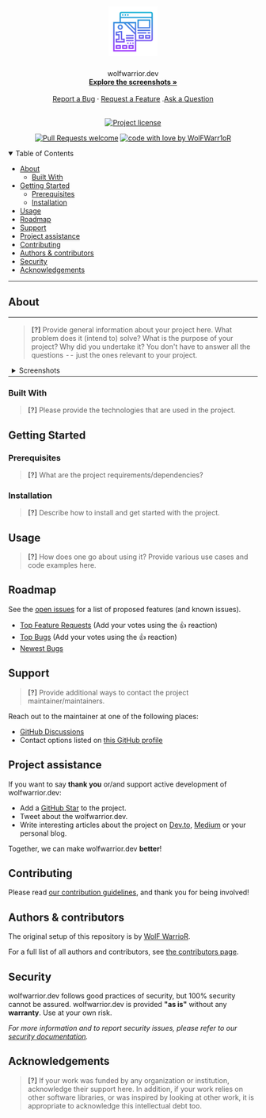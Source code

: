 <h1 align="center">
  <a href="https://github.com/WolFWarr1oR/wolfwarrior.dev">
    <!-- Please provide path to your logo here -->
    <img src="docs/images/logo.svg" alt="Logo" width="100" height="100">
  </a>
</h1>

<div align="center">
  wolfwarrior.dev
  <br />
  <a href="#about"><strong>Explore the screenshots »</strong></a>
  <br />
  <br />
  <a href="https://github.com/WolFWarr1oR/wolfwarrior.dev/issues/new?assignees=&labels=bug&template=01_BUG_REPORT.md&title=bug%3A+">Report a Bug</a>
  ·
  <a href="https://github.com/WolFWarr1oR/wolfwarrior.dev/issues/new?assignees=&labels=enhancement&template=02_FEATURE_REQUEST.md&title=feat%3A+">Request a Feature</a>
  .<a href="https://github.com/WolFWarr1oR/wolfwarrior.dev/discussions">Ask a Question</a>
</div>

<div align="center">
<br />

[![Project license](https://img.shields.io/github/license/WolFWarr1oR/wolfwarrior.dev.svg?style=flat-square)](LICENSE)

[![Pull Requests welcome](https://img.shields.io/badge/PRs-welcome-ff69b4.svg?style=flat-square)](https://github.com/WolFWarr1oR/wolfwarrior.dev/issues?q=is%3Aissue+is%3Aopen+label%3A%22help+wanted%22)
[![code with love by WolFWarr1oR](https://img.shields.io/badge/%3C%2F%3E%20with%20%E2%99%A5%20by-WolFWarr1oR-ff1414.svg?style=flat-square)](https://github.com/WolFWarr1oR)

</div>

<details open="open">
<summary>Table of Contents</summary>

- [About](#about)
  - [Built With](#built-with)
- [Getting Started](#getting-started)
  - [Prerequisites](#prerequisites)
  - [Installation](#installation)
- [Usage](#usage)
- [Roadmap](#roadmap)
- [Support](#support)
- [Project assistance](#project-assistance)
- [Contributing](#contributing)
- [Authors & contributors](#authors--contributors)
- [Security](#security)
- [Acknowledgements](#acknowledgements)

</details>

---

## About

<table><tr><td>

> **[?]**
> Provide general information about your project here.
> What problem does it (intend to) solve?
> What is the purpose of your project?
> Why did you undertake it?
> You don't have to answer all the questions -- just the ones relevant to your project.

<details>
<summary>Screenshots</summary>
<br>

> **[?]**
> Please provide your screenshots here.

|                               Home Page                               |                               Login Page                               |
| :-------------------------------------------------------------------: | :--------------------------------------------------------------------: |
| <img src="docs/images/screenshot.png" title="Home Page" width="100%"> | <img src="docs/images/screenshot.png" title="Login Page" width="100%"> |

</details>

</td></tr></table>

### Built With

> **[?]**
> Please provide the technologies that are used in the project.

## Getting Started

### Prerequisites

> **[?]**
> What are the project requirements/dependencies?

### Installation

> **[?]**
> Describe how to install and get started with the project.

## Usage

> **[?]**
> How does one go about using it?
> Provide various use cases and code examples here.

## Roadmap

See the [open issues](https://github.com/WolFWarr1oR/wolfwarrior.dev/issues) for a list of proposed features (and known issues).

- [Top Feature Requests](https://github.com/WolFWarr1oR/wolfwarrior.dev/issues?q=label%3Aenhancement+is%3Aopen+sort%3Areactions-%2B1-desc) (Add your votes using the 👍 reaction)
- [Top Bugs](https://github.com/WolFWarr1oR/wolfwarrior.dev/issues?q=is%3Aissue+is%3Aopen+label%3Abug+sort%3Areactions-%2B1-desc) (Add your votes using the 👍 reaction)
- [Newest Bugs](https://github.com/WolFWarr1oR/wolfwarrior.dev/issues?q=is%3Aopen+is%3Aissue+label%3Abug)

## Support

> **[?]**
> Provide additional ways to contact the project maintainer/maintainers.

Reach out to the maintainer at one of the following places:

- [GitHub Discussions](https://github.com/WolFWarr1oR/wolfwarrior.dev/discussions)
- Contact options listed on [this GitHub profile](https://github.com/WolFWarr1oR)

## Project assistance

If you want to say **thank you** or/and support active development of wolfwarrior.dev:

- Add a [GitHub Star](https://github.com/WolFWarr1oR/wolfwarrior.dev) to the project.
- Tweet about the wolfwarrior.dev.
- Write interesting articles about the project on [Dev.to](https://dev.to/), [Medium](https://medium.com/) or your personal blog.

Together, we can make wolfwarrior.dev **better**!

## Contributing



Please read [our contribution guidelines](docs/CONTRIBUTING.md), and thank you for being involved!

## Authors & contributors

The original setup of this repository is by [WolF WarrioR](https://github.com/WolFWarr1oR).

For a full list of all authors and contributors, see [the contributors page](https://github.com/WolFWarr1oR/wolfwarrior.dev/contributors).

## Security

wolfwarrior.dev follows good practices of security, but 100% security cannot be assured.
wolfwarrior.dev is provided **"as is"** without any **warranty**. Use at your own risk.

_For more information and to report security issues, please refer to our [security documentation](docs/SECURITY.md)._


## Acknowledgements

> **[?]**
> If your work was funded by any organization or institution, acknowledge their support here.
> In addition, if your work relies on other software libraries, or was inspired by looking at other work, it is appropriate to acknowledge this intellectual debt too.
